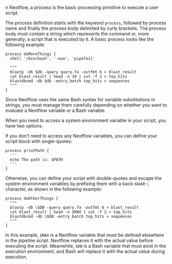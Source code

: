 n Nextflow, a process is the basic processing primitive to execute a user script.

The process definition starts with the keyword `process`, followed by process name and finally the process body delimited by curly brackets. The process body must contain a string which represents the command or, more generally, a script that is executed by it. A basic process looks like the following example:

```
process doMoreThings {
  shell '/bin/bash', '-euo', 'pipefail'

  """
  blastp -db $db -query query.fa -outfmt 6 > blast_result
  cat blast_result | head -n 10 | cut -f 2 > top_hits
  blastdbcmd -db $db -entry_batch top_hits > sequences
  """
}
```

Since Nextflow uses the same Bash syntax for variable substitutions in strings, you must manage them carefully depending on whether you want to evaluate a Nextflow variable or a Bash variable.

When you need to access a system environment variable in your script, you have two options.

If you don’t need to access any Nextflow variables, you can define your script block with single-quotes:
```
process printPath {
  '''
  echo The path is: $PATH
  '''
}
```
Otherwise, you can define your script with double-quotes and escape the system environment variables by prefixing them with a back-slash `\` character, as shown in the following example:

```
process doOtherThings {
  """
  blastp -db \$DB -query query.fa -outfmt 6 > blast_result
  cat blast_result | head -n $MAX | cut -f 2 > top_hits
  blastdbcmd -db \$DB -entry_batch top_hits > sequences
  """
}
```
In this example, `$MAX` is a Nextflow variable that must be defined elsewhere in the pipeline script. Nextflow replaces it with the actual value before executing the script. Meanwhile, `$DB` is a Bash variable that must exist in the execution environment, and Bash will replace it with the actual value during execution.

